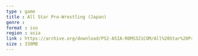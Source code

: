 ```yaml
---
type : game
title : All Star Pro-Wrestling (Japan)
genre : 
format : iso
region : asia
link : https://archive.org/download/PS2-ASIA-ROMS321COM/All%20Star%20Pro-Wrestling%20%28Japan%29.7z
size : 338MB
---
```

